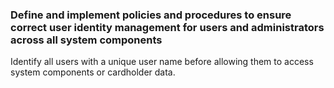 ### Define and implement policies and procedures to ensure correct user identity management for users and administrators across all system components

Identify all users with a unique user name before allowing them to access system components or cardholder data.
